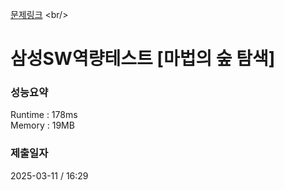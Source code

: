 [문제링크](https://www.codetree.ai/ko/frequent-problems/problems/ancient-ruin-exploration/description?open=true&introductionSetId=&bookmarkId=](https://www.codetree.ai/ko/frequent-problems/problems/magical-forest-exploration/description?open=true&introductionSetId=&bookmarkId=)) <br/>
# 삼성SW역량테스트 [마법의 숲 탐색]   
### 성능요약
Runtime : 178ms   
Memory : 19MB
### 제출일자
2025-03-11 / 16:29
